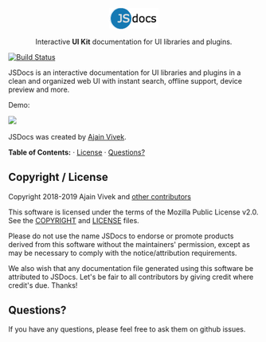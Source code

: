 <p align="center">
<a href="https://ajainvivek.github.io/jsdocs/" target="_blank">
<img alt="JSDocs" title="JSDocs" src="https://github.com/ajainvivek/jsdocs/blob/master/assets/logo.png" width="100">
</a>
</p>
<p align="center">Interactive <b>UI Kit</b> documentation for UI libraries and plugins.</p>

[![Build Status](https://travis-ci.org/ajainvivek/jsdocs.svg?branch=master)](https://travis-ci.org/ajainvivek/jsdocs)

JSDocs is an interactive documentation for UI libraries and plugins in a clean and organized web UI with instant search, offline support, device preview and more.

Demo:

![]("https://i.imgur.com/HX0ZJwH.gif")

JSDocs was created by [Ajain Vivek](https://github.com/ajainvivek).

**Table of Contents:** · [License](#copyright--license) · [Questions?](#questions)


## Copyright / License

Copyright 2018-2019 Ajain Vivek and [other contributors](https://github.com/ajainvivek/jsdocs/graphs/contributors)

This software is licensed under the terms of the Mozilla Public License v2.0. See the [COPYRIGHT](https://github.com/ajainvivek/jsdocs/blob/master/COPYRIGHT) and [LICENSE](https://github.com/ajainvivek/jsdocs/blob/master/LICENSE) files.

Please do not use the name JSDocs to endorse or promote products derived from this software without the maintainers' permission, except as may be necessary to comply with the notice/attribution requirements.

We also wish that any documentation file generated using this software be attributed to JSDocs. Let's be fair to all contributors by giving credit where credit's due. Thanks!

## Questions?

If you have any questions, please feel free to ask them on github issues.
